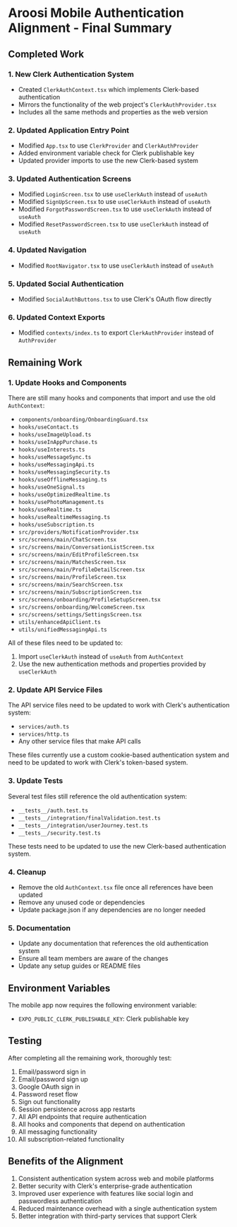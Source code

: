 # Aroosi Mobile Authentication Alignment - Final Summary

## Completed Work

### 1. New Clerk Authentication System
- Created `ClerkAuthContext.tsx` which implements Clerk-based authentication
- Mirrors the functionality of the web project's `ClerkAuthProvider.tsx`
- Includes all the same methods and properties as the web version

### 2. Updated Application Entry Point
- Modified `App.tsx` to use `ClerkProvider` and `ClerkAuthProvider`
- Added environment variable check for Clerk publishable key
- Updated provider imports to use the new Clerk-based system

### 3. Updated Authentication Screens
- Modified `LoginScreen.tsx` to use `useClerkAuth` instead of `useAuth`
- Modified `SignUpScreen.tsx` to use `useClerkAuth` instead of `useAuth`
- Modified `ForgotPasswordScreen.tsx` to use `useClerkAuth` instead of `useAuth`
- Modified `ResetPasswordScreen.tsx` to use `useClerkAuth` instead of `useAuth`

### 4. Updated Navigation
- Modified `RootNavigator.tsx` to use `useClerkAuth` instead of `useAuth`

### 5. Updated Social Authentication
- Modified `SocialAuthButtons.tsx` to use Clerk's OAuth flow directly

### 6. Updated Context Exports
- Modified `contexts/index.ts` to export `ClerkAuthProvider` instead of `AuthProvider`

## Remaining Work

### 1. Update Hooks and Components
There are still many hooks and components that import and use the old `AuthContext`:
- `components/onboarding/OnboardingGuard.tsx`
- `hooks/useContact.ts`
- `hooks/useImageUpload.ts`
- `hooks/useInAppPurchase.ts`
- `hooks/useInterests.ts`
- `hooks/useMessageSync.ts`
- `hooks/useMessagingApi.ts`
- `hooks/useMessagingSecurity.ts`
- `hooks/useOfflineMessaging.ts`
- `hooks/useOneSignal.ts`
- `hooks/useOptimizedRealtime.ts`
- `hooks/usePhotoManagement.ts`
- `hooks/useRealtime.ts`
- `hooks/useRealtimeMessaging.ts`
- `hooks/useSubscription.ts`
- `src/providers/NotificationProvider.tsx`
- `src/screens/main/ChatScreen.tsx`
- `src/screens/main/ConversationListScreen.tsx`
- `src/screens/main/EditProfileScreen.tsx`
- `src/screens/main/MatchesScreen.tsx`
- `src/screens/main/ProfileDetailScreen.tsx`
- `src/screens/main/ProfileScreen.tsx`
- `src/screens/main/SearchScreen.tsx`
- `src/screens/main/SubscriptionScreen.tsx`
- `src/screens/onboarding/ProfileSetupScreen.tsx`
- `src/screens/onboarding/WelcomeScreen.tsx`
- `src/screens/settings/SettingsScreen.tsx`
- `utils/enhancedApiClient.ts`
- `utils/unifiedMessagingApi.ts`

All of these files need to be updated to:
1. Import `useClerkAuth` instead of `useAuth` from `AuthContext`
2. Use the new authentication methods and properties provided by `useClerkAuth`

### 2. Update API Service Files
The API service files need to be updated to work with Clerk's authentication system:
- `services/auth.ts`
- `services/http.ts`
- Any other service files that make API calls

These files currently use a custom cookie-based authentication system and need to be updated to work with Clerk's token-based system.

### 3. Update Tests
Several test files still reference the old authentication system:
- `__tests__/auth.test.ts`
- `__tests__/integration/finalValidation.test.ts`
- `__tests__/integration/userJourney.test.ts`
- `__tests__/security.test.ts`

These tests need to be updated to use the new Clerk-based authentication system.

### 4. Cleanup
- Remove the old `AuthContext.tsx` file once all references have been updated
- Remove any unused code or dependencies
- Update package.json if any dependencies are no longer needed

### 5. Documentation
- Update any documentation that references the old authentication system
- Ensure all team members are aware of the changes
- Update any setup guides or README files

## Environment Variables
The mobile app now requires the following environment variable:
- `EXPO_PUBLIC_CLERK_PUBLISHABLE_KEY`: Clerk publishable key

## Testing
After completing all the remaining work, thoroughly test:
1. Email/password sign in
2. Email/password sign up
3. Google OAuth sign in
4. Password reset flow
5. Sign out functionality
6. Session persistence across app restarts
7. All API endpoints that require authentication
8. All hooks and components that depend on authentication
9. All messaging functionality
10. All subscription-related functionality

## Benefits of the Alignment
1. Consistent authentication system across web and mobile platforms
2. Better security with Clerk's enterprise-grade authentication
3. Improved user experience with features like social login and passwordless authentication
4. Reduced maintenance overhead with a single authentication system
5. Better integration with third-party services that support Clerk